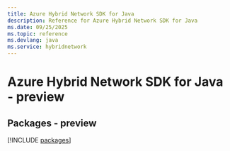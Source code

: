 ```yaml
---
title: Azure Hybrid Network SDK for Java
description: Reference for Azure Hybrid Network SDK for Java
ms.date: 09/25/2025
ms.topic: reference
ms.devlang: java
ms.service: hybridnetwork
---
```

# Azure Hybrid Network SDK for Java - preview
## Packages - preview
[!INCLUDE [packages](hybrid-network-index.md)]